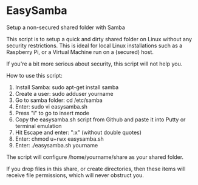 # EasySamba
Setup a non-secured shared folder with Samba

This script is to setup a quick and dirty shared folder on Linux
without any security restrictions. This is ideal for local Linux installations
such as a Raspberry Pi, or a Virtual Machine run on a (secured) host.

If you're a bit more serious about security, this script will not help you.

How to use this script:

1. Install Samba: sudo apt-get install samba
2. Create a user: sudo adduser yourname
3. Go to samba folder: cd /etc/samba
4. Enter: sudo vi easysamba.sh
5. Press "i" to go to insert mode
5. Copy the easysamba.sh script from Github and paste it into Putty or terminal emulation
6. Hit Escape and enter: ":x" (without double quotes)
7. Enter: chmod u+rwx easysamba.sh
8. Enter: ./easysamba.sh yourname

The script will configure /home/yourname/share as your shared folder.

If you drop files in this share, or create directories, then these items
will receive file permissions, which will never obstruct you.
